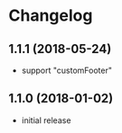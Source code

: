 # Changelog

## 1.1.1 (2018-05-24)
- support "customFooter"

## 1.1.0 (2018-01-02)
- initial release
